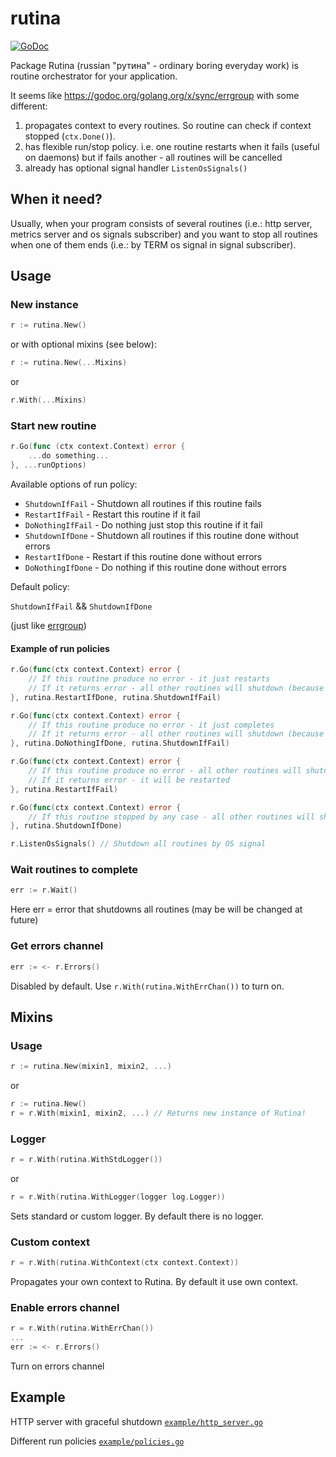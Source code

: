 # rutina

[![GoDoc](https://godoc.org/github.com/neonxp/rutina?status.svg)](https://godoc.org/github.com/neonxp/rutina)

Package Rutina (russian "рутина" - ordinary boring everyday work) is routine orchestrator for your application.

It seems like https://godoc.org/golang.org/x/sync/errgroup with some different:

1) propagates context to every routines. So routine can check if context stopped (`ctx.Done()`).
2) has flexible run/stop policy. i.e. one routine restarts when it fails (useful on daemons) but if fails another - all routines will be cancelled 
3) already has optional signal handler `ListenOsSignals()`

## When it need?

Usually, when your program consists of several routines (i.e.: http server, metrics server and os signals subscriber) and you want to stop all routines when one of them ends (i.e.: by TERM os signal in signal subscriber).

## Usage

### New instance

```go
r := rutina.New()
```

or with optional mixins (see below):

```go
r := rutina.New(...Mixins)
```
or
```go 
r.With(...Mixins)
```

### Start new routine

```go
r.Go(func (ctx context.Context) error {
    ...do something...
}, ...runOptions)
```

Available options of run policy:

* `ShutdownIfFail` - Shutdown all routines if this routine fails
* `RestartIfFail` - Restart this routine if it fail
* `DoNothingIfFail` - Do nothing just stop this routine if it fail
* `ShutdownIfDone` - Shutdown all routines if this routine done without errors
* `RestartIfDone` - Restart if this routine done without errors
* `DoNothingIfDone` - Do nothing if this routine done without errors

Default policy:

`ShutdownIfFail` && `ShutdownIfDone`

(just like [errgroup](https://godoc.org/golang.org/x/sync/errgroup)) 

#### Example of run policies

```go
r.Go(func(ctx context.Context) error {
	// If this routine produce no error - it just restarts
	// If it returns error - all other routines will shutdown (because context cancels)
}, rutina.RestartIfDone, rutina.ShutdownIfFail)

r.Go(func(ctx context.Context) error {
	// If this routine produce no error - it just completes
	// If it returns error - all other routines will shutdown (because context cancels)
}, rutina.DoNothingIfDone, rutina.ShutdownIfFail)

r.Go(func(ctx context.Context) error {
	// If this routine produce no error - all other routines will shutdown (because context cancels)
	// If it returns error - it will be restarted
}, rutina.RestartIfFail)

r.Go(func(ctx context.Context) error {
	// If this routine stopped by any case - all other routines will shutdown (because context cancels)
}, rutina.ShutdownIfDone)

r.ListenOsSignals() // Shutdown all routines by OS signal
```

### Wait routines to complete

```go
err := r.Wait()
```

Here err = error that shutdowns all routines (may be will be changed at future)

### Get errors channel

```go
err := <- r.Errors()
```

Disabled by default. Use `r.With(rutina.WithErrChan())` to turn on.

## Mixins

### Usage

```go
r := rutina.New(mixin1, mixin2, ...)
```
or
```go
r := rutina.New()
r = r.With(mixin1, mixin2, ...) // Returns new instance of Rutina!
```

### Logger

```go 
r = r.With(rutina.WithStdLogger())
``` 
or 
```go 
r = r.With(rutina.WithLogger(logger log.Logger))
```

Sets standard or custom logger. By default there is no logger.

### Custom context

```go
r = r.With(rutina.WithContext(ctx context.Context))
````

Propagates your own context to Rutina. By default it use own context. 

### Enable errors channel

```go
r = r.With(rutina.WithErrChan())
...
err := <- r.Errors()
```

Turn on errors channel

## Example

HTTP server with graceful shutdown [`example/http_server.go`](https://github.com/NeonXP/rutina/blob/master/example/http_server.go)

Different run policies [`example/policies.go`](https://github.com/NeonXP/rutina/blob/master/example/policies.go)
